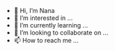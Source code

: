 - 👋 Hi, I’m Nana
- 👀 I’m interested in ...
- 🌱 I’m currently learning ...
- 💞️ I’m looking to collaborate on ...
- 📫 How to reach me ...

<!---
keemhyeona/keemhyeona is a ✨ special ✨ repository because its `README.md` (this file) appears on your GitHub profile.
You can click the Preview link to take a look at your changes.
--->

